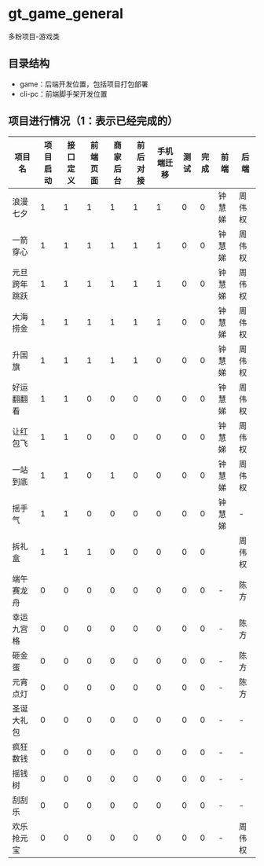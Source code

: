 # gt_game_general

多粉项目-游戏类
## 目录结构

- game：后端开发位置，包括项目打包部署
- cli-pc：前端脚手架开发位置

## 项目进行情况（1：表示已经完成的）

| 项目名 | 项目启动 | 接口定义 | 前端页面 | 商家后台 | 前后对接 | 手机端迁移 | 测试 | 完成 | 前端 | 后端
| -------- | -------- | -------- | -------- | -------- | -------- | -------- | -------- | -------- | -------- | -------- |
| 浪漫七夕     | 1| 1 | 1 | 1 | 1 | 1 | 0 | 0 |   钟慧娣 | 周伟权
| 一箭穿心     | 1 | 1 |1 |1 | 1 | 1 | 0 | 0  |   钟慧娣 | 周伟权
| 元旦跨年跳跃 | 1 | 1 | 1 | 1 | 1 | 1 | 0 | 0 |  钟慧娣 | 周伟权
| 大海捞金     | 1 | 1| 1 | 1 | 1 | 1 | 0 | 0  |  钟慧娣 | 周伟权
| 升国旗       | 1 | 1 |1 | 1 | 1 | 0 | 0 | 0  |  钟慧娣  | 周伟权  
| 好运翻翻看    |1 | 1 | 0 | 0 | 0 | 0 | 0 | 0 |  钟慧娣   |周伟权
| 让红包飞      |1 | 1 | 0 | 0 | 0 | 0 | 0 | 0 |  钟慧娣   | 周伟权
| 一站到底     | 1| 1 | 0 | 1 | 0 | 0 | 0 | 0  |  钟慧娣 | 周伟权  
| 摇手气       | 1 | 1 | 0 | 0 | 0 | 0 | 0 | 0 |  钟慧娣 | -
| 拆礼盒       | 1 | 1 | 1 | 0 | 0 | 0 | 0 | 0 |   | 周伟权
| 端午赛龙舟    | 0 | 0 | 0 | 0 | 0 | 0 | 0 | 0 | - | 陈方
| 幸运九宫格    | 0 | 0 | 0 | 0 | 0 | 0 | 0 | 0 | - | 陈方   
| 砸金蛋        | 0 | 0 | 0 | 0 | 0 | 0 | 0 | 0 | - | 陈方
| 元宵点灯      | 0 | 0 | 0 | 0 | 0 | 0 | 0 | 0 | - | 陈方
| 圣诞大礼包   | 0 | 0 | 0 | 0 | 0 | 0 | 0 | 0 | - | -
| 疯狂数钱     | 0 | 0 | 0 | 0 | 0 | 0 | 0 | 0 | - | -
| 摇钱树       | 0| 0 | 0 | 0 | 0 | 0 | 0 | 0 | - | - 
| 刮刮乐       | 0 | 0 | 0 | 0 | 0 | 0 | 0 | 0 | - | -
| 欢乐抢元宝    | 0 | 0 | 0 | 0 | 0 | 0 | 0 | 0 | - |周伟权  








